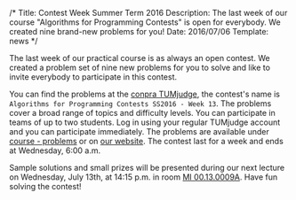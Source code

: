 /*
Title: Contest Week Summer Term 2016
Description: The last week of our course "Algorithms for Programming Contests" is open for everybody. We created nine brand-new problems for you!
Date: 2016/07/06
Template: news
*/

The last week of our practical course is as always an open contest. We created a problem set of nine new problems for you to solve and like to invite everybody to participate in this contest.

You can find the problems at the [conpra TUMjudge](/conpra/), the contest's name is `Algorithms for Programming Contests SS2016 - Week 13`. The problems cover a broad range of topics and difficulty levels. You can participate in teams of up to two students. Log in using your regular TUMjudge account and you can participate immediately. The problems are available under [course - problems](/conpra/team/problems.php) or on [our website](http://wwwalbers.in.tum.de/lehre/2016SS/conpra/13.pdf). The contest last for a week and ends at Wednesday, 6:00 a.m.

Sample solutions and small prizes will be presented during our next lecture on Wednesday, July 13th, at 14:15 p.m. in room [MI 00.13.0009A](https://portal.mytum.de/campus/roomfinder/roomfinder_viewmap?mapid=92&roomid=00.13.009A@5613). Have fun solving the contest!